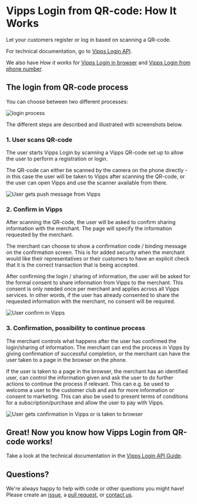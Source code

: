 # Vipps Login from QR-code: How It Works

Let your customers register or log in based on scanning a QR-code.

For technical documentation, go to
[Vipps Login API](https://github.com/vippsas/vipps-login-api/blob/master/vipps-login-api.md).

We also have _How it works_ for [Vipps Login in browser](https://github.com/vippsas/vipps-login-api/blob/master/vipps-login-api-howitworks.md) and [Vipps Login from phone number](https://github.com/vippsas/vipps-login-api/blob/master/vipps-login-from-phone-number-api-howitworks.md).

## The login from QR-code process

You can choose between two different processes:

![login process](images/vipps-login-from-QR-process.png)

The different steps are described and illustrated with screenshots below.

### 1. User scans QR-code

The user starts Vipps Login by scanning a Vipps QR-code set up to allow the user to perform a registration or login.

The QR-code can either be scanned by the camera on the phone directly - in this case the user will be taken to Vipps after scanning the QR-code, or the user can open Vipps and use the scanner available from there.

![User gets push message from Vipps](images/vipps-login-QR-scan.png)

### 2. Confirm in Vipps

After scanning the QR-code, the user will be asked to confirm sharing information with the merchant. The page will specify the information requested by the merchant.

The merchant can choose to show a confirmation code / binding message on the confirmation screen. This is for added security when the merchant would like their representatives or their customers to have an explicit check that it is the correct transaction that is being accepted.

After confirming the login / sharing of information, the user will be asked for the formal consent to share information from Vipps to the merchant. This consent is only needed once per merchant and applies across all Vipps services. In other words, if the user has already consented to share the requested information with the merchant, no consent will be required.

![User confirm in Vipps](images/vipps-login-confirm.png)

### 3. Confirmation, possibility to continue process

The merchant controls what happens after the user has  confirmed the login/sharing of information. The merchant can end the process in Vipps by giving confirmation of successful completion, or the merchant can have the user taken to a page in the browser on the phone.

If the user is taken to a page in the browser, the merchant has an identified user, can control the information given and ask the user to do further actions to continue the process if relevant. This can e.g. be used to welcome a user to the customer club and ask for more information or consent to marketing. This can also be used to present terms of conditions for a subscription/purchase and allow the user to pay with Vipps.

![User gets confirmation in Vipps or is taken to browser](images/vipps-login-confirmation.png)

## Great! Now you know how Vipps Login from QR-code works!

Take a look at the technical documentation in the [Vipps Login API Guide](https://github.com/vippsas/vipps-login-api/blob/master/vipps-login-api.md).

## Questions?

We're always happy to help with code or other questions you might have!
Please create an [issue](https://github.com/vippsas/vipps-login-api/issues),
a [pull request](https://github.com/vippsas/vipps-login-api/pulls),
or [contact us](https://github.com/vippsas/vipps-developers/blob/master/contact.md).
